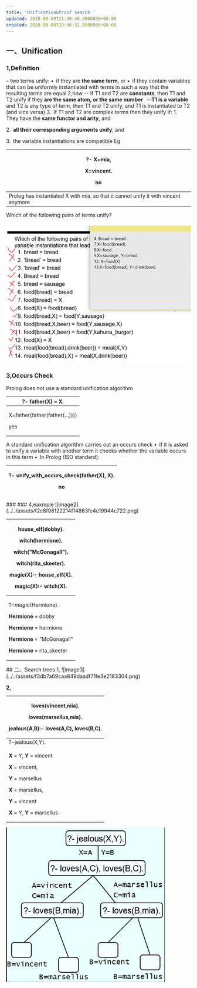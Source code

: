 ```yaml
---
title: 'Unification&Proof search '
updated: 2020-08-09T21:30:40.0000000+08:00
created: 2020-08-09T20:46:32.0000000+08:00
---
```


## 一、Unification
### 1,Definition 
– two terms unify:
•  if they are **the same term**, or
•  if they contain variables that can be uniformly instantiated with terms in such a way that the resulting terms are equal
2,how
-- If T1 and T2 are **constants**, then T1 and T2 unify if they **are the same atom, or the same number**  
--**T1 is a variable** and T2 is any type of term, then T1 and T2 unify, and T1 is instantiated to T2 (and vice versa)
3.  If T1 and T2 are complex terms then they unify if:
1.  They have the **same functor and arity**, and

2.  **all their corresponding arguments unify**, and

3.  the variable instantiations are compatible
Eg
<table>
<colgroup>
<col style="width: 100%" />
</colgroup>
<thead>
<tr class="header">
<th><p>?- X=mia,</p>
<p>X=vincent.</p>
<p>no</p></th>
</tr>
</thead>
<tbody>
<tr class="odd">
<td>Prolog has instantiated X with mia, so that it cannot unify it with vincent anymore</td>
</tr>
</tbody>
</table>
Which of the following pairs of terms unify?

![image1](../../assets/36eb44c8a38547788aeabc0d3d041714.png)
### 3,Occurs Check 
Prolog does not use a standard unification algorithm
<table>
<colgroup>
<col style="width: 100%" />
</colgroup>
<thead>
<tr class="header">
<th>?- father(X) = X.</th>
</tr>
</thead>
<tbody>
<tr class="odd">
<td><p>X=father(father(father(…))))</p>
<p>yes</p></td>
</tr>
</tbody>
</table>

A standard unification algorithm carries out an occurs check
•  If it is asked to unify a variable with another term it checks whether the variable occurs in this term
•  In Prolog (ISO standard):
<table>
<colgroup>
<col style="width: 100%" />
</colgroup>
<thead>
<tr class="header">
<th><p>?- unify_with_occurs_check(father(X), X).</p>
<p>no</p></th>
</tr>
</thead>
<tbody>
</tbody>
</table>
### 
### 4,eaxmple
![image2](../../assets/f2c8f98122214f14863fc4c19944c722.png)

<table>
<colgroup>
<col style="width: 100%" />
</colgroup>
<thead>
<tr class="header">
<th><p>house_elf(dobby).</p>
<p>witch(hermione).</p>
<p>witch("McGonagall").</p>
<p>witch(rita_skeeter).</p>
<p>magic(X):- house_elf(X).</p>
<p>magic(X):- witch(X).</p></th>
</tr>
</thead>
<tbody>
<tr class="odd">
<td><p>?-<em>magic</em>(Hermione).</p>
<p><strong>Hermione</strong> = dobby</p>
<p><strong>Hermione</strong> = hermione</p>
<p><strong>Hermione</strong> = "McGonagall"</p>
<p><strong>Hermione</strong> = rita_skeeter</p></td>
</tr>
</tbody>
</table>
## 二、Search trees 
1,
![image3](../../assets/f3db7a69caa849daadf71fe3e2183304.png)

**2,**
<table>
<colgroup>
<col style="width: 100%" />
</colgroup>
<thead>
<tr class="header">
<th><p>loves(vincent,mia).</p>
<p>loves(marsellus,mia).</p>
<p>jealous(A,B):- loves(A,C), loves(B,C).</p></th>
</tr>
</thead>
<tbody>
<tr class="odd">
<td>?-jealous(X,Y).</td>
</tr>
<tr class="even">
<td><p><strong>X</strong> = Y, <strong>Y</strong> = vincent</p>
<p><strong>X</strong> = vincent,</p>
<p><strong>Y</strong> = marsellus</p>
<p><strong>X</strong> = marsellus,</p>
<p><strong>Y</strong> = vincent</p>
<p><strong>X</strong> = Y, <strong>Y</strong> = marsellus</p></td>
</tr>
</tbody>
</table>

![image4](../../assets/a1819e85f68b41caa6b1a5fcdef3676f.png)
